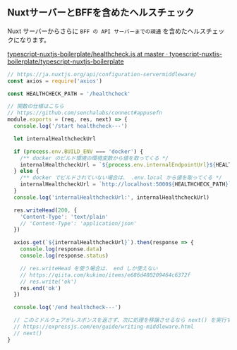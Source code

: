 ## NuxtサーバーとBFFを含めたヘルスチェック

Nuxt サーバーからさらに `BFF の API サーバーまでの疎通` を含めたヘルスチェックになります。

[typescript-nuxtjs-boilerplate/healthcheck.js at master · typescript-nuxtjs-boilerplate/typescript-nuxtjs-boilerplate](https://github.com/typescript-nuxtjs-boilerplate/typescript-nuxtjs-boilerplate/blob/master/src/api/healthcheck.js)

```javascript
// https://ja.nuxtjs.org/api/configuration-servermiddleware/
const axios = require('axios')

const HEALTHCHECK_PATH = '/healthcheck'

// 関数の仕様はこちら
// https://github.com/senchalabs/connect#appusefn
module.exports = (req, res, next) => {
  console.log('/start healthcheck---')

  let internalHealthcheckUrl

  if (process.env.BUILD_ENV === 'docker') {
    /** docker のビルド環境の環境変数から値を取ってくる */
    internalHealthcheckUrl = `${process.env.internalEndpointUrl}${HEALTHCHECK_PATH}`
  } else {
    /** docker でビルドされていない場合は、 .env.local から値を取ってくる */
    internalHealthcheckUrl = `http://localhost:5000${HEALTHCHECK_PATH}`
  }
  console.log('internalHealthcheckUrl:', internalHealthcheckUrl)

  res.writeHead(200, {
    'Content-Type': 'text/plain'
    // 'Content-Type': 'application/json'
  })

  axios.get(`${internalHealthcheckUrl}`).then(response => {
    console.log(response.data)
    console.log(response.status)

    // res.writeHead を使う場合は、 end しか使えない
    // https://qiita.com/kukimo/items/e686d480209464c6372f
    // res.write('ok')
    res.end('ok')
  })

  console.log('/end healthcheck---')

  // このミドルウェアがレスポンスを返さず、次に処理を移譲させるなら next() を実行すること
  // https://expressjs.com/en/guide/writing-middleware.html
  // next()
}
```
